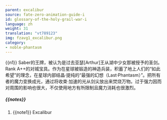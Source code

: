 ```yaml
---
parent: excalibur
source: fate-zero-animation-guide-i
id: glossary-of-the-holy-grail-war-i
language: zh
weight: 31
translation: "vt789123"
img: fzavg1_excalibur.png
category:
- noble-phantasm
---
```


{{n1}}
Saber的王牌，被认为是过去亚瑟[Arthur]王从湖中少女那被授予的圣剑。Rank A++的对城宝具。作为在星球被锻造的神造兵装，积蓄了地上人们的“如此希望”的理念，在星球内部结晶·提纯的“最强的幻想（Last·Phantasm）”。把所有者的魔力变换成光，通过将收束·加速的光从剑尖放出来焚烧万物。过于强力因而对周围的影响也很大，不仅使用地方有所限制且魔力消耗也很激烈。

##### {{notes}}

1. {{note1}} Excalibur
